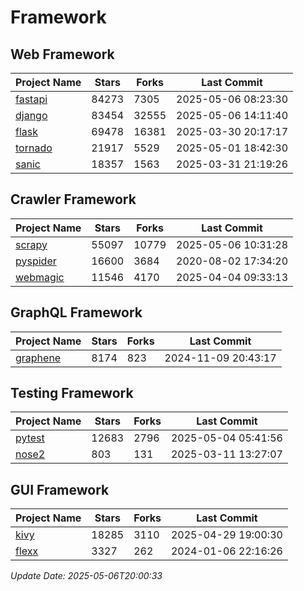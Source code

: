 # Framework

## Web Framework
| Project Name | Stars | Forks | Last Commit |
| ------------ | ----- | ----- | ----------- |
| [fastapi](https://github.com/fastapi/fastapi) | 84273 | 7305 | 2025-05-06 08:23:30 |
| [django](https://github.com/django/django) | 83454 | 32555 | 2025-05-06 14:11:40 |
| [flask](https://github.com/pallets/flask) | 69478 | 16381 | 2025-03-30 20:17:17 |
| [tornado](https://github.com/tornadoweb/tornado) | 21917 | 5529 | 2025-05-01 18:42:30 |
| [sanic](https://github.com/sanic-org/sanic) | 18357 | 1563 | 2025-03-31 21:19:26 |

## Crawler Framework
| Project Name | Stars | Forks | Last Commit |
| ------------ | ----- | ----- | ----------- |
| [scrapy](https://github.com/scrapy/scrapy) | 55097 | 10779 | 2025-05-06 10:31:28 |
| [pyspider](https://github.com/binux/pyspider) | 16600 | 3684 | 2020-08-02 17:34:20 |
| [webmagic](https://github.com/code4craft/webmagic) | 11546 | 4170 | 2025-04-04 09:33:13 |

## GraphQL Framework
| Project Name | Stars | Forks | Last Commit |
| ------------ | ----- | ----- | ----------- |
| [graphene](https://github.com/graphql-python/graphene) | 8174 | 823 | 2024-11-09 20:43:17 |

## Testing Framework
| Project Name | Stars | Forks | Last Commit |
| ------------ | ----- | ----- | ----------- |
| [pytest](https://github.com/pytest-dev/pytest) | 12683 | 2796 | 2025-05-04 05:41:56 |
| [nose2](https://github.com/nose-devs/nose2) | 803 | 131 | 2025-03-11 13:27:07 |

## GUI Framework
| Project Name | Stars | Forks | Last Commit |
| ------------ | ----- | ----- | ----------- |
| [kivy](https://github.com/kivy/kivy) | 18285 | 3110 | 2025-04-29 19:00:30 |
| [flexx](https://github.com/flexxui/flexx) | 3327 | 262 | 2024-01-06 22:16:26 |

*Update Date: 2025-05-06T20:00:33*
